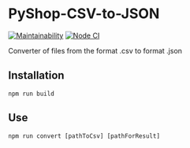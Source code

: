 # PyShop-CSV-to-JSON
[![Maintainability](https://api.codeclimate.com/v1/badges/39ef678c067438eb87b3/maintainability)](https://codeclimate.com/github/Skenzi/PyShop-CSV-to-JSON/maintainability)
[![Node CI](https://github.com/Skenzi/PyShop-CSV-to-JSON/workflows/Node%20CI/badge.svg)](https://github.com/Skenzi/PyShop-CSV-to-JSON/actions)

Converter of files from the format .csv to format .json

## Installation

```
npm run build
```

## Use

```
npm run convert [pathToCsv] [pathForResult]
```